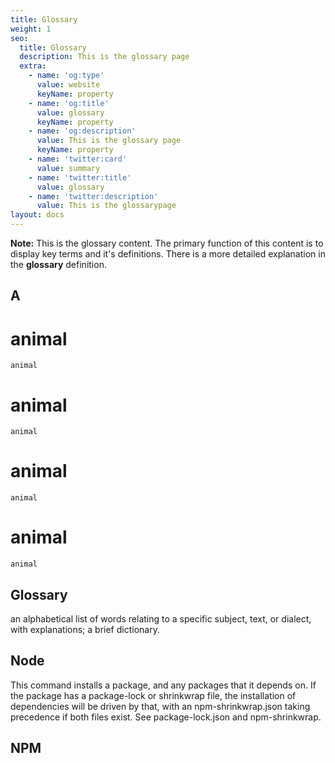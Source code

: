 ```yaml
---
title: Glossary
weight: 1
seo:
  title: Glossary
  description: This is the glossary page
  extra:
    - name: 'og:type'
      value: website
      keyName: property
    - name: 'og:title'
      value: glossary
      keyName: property
    - name: 'og:description'
      value: This is the glossary page
      keyName: property
    - name: 'twitter:card'
      value: summary
    - name: 'twitter:title'
      value: glossary
    - name: 'twitter:description'
      value: This is the glossarypage
layout: docs
---
```


<div class="note">
  <strong>Note:</strong> This is the glossary content. The primary function of this content is to display key terms and it's definitions. There is a more detailed explanation in the <strong>glossary</strong> definition.
</div>

## A
  # animal
    animal
  # animal
    animal
  # animal
    animal
  # animal
    animal


## Glossary

an alphabetical list of words relating to a specific subject, text, or dialect, with explanations; a brief dictionary.

## Node

This command installs a package, and any packages that it depends on. If the package has a package-lock or shrinkwrap file, the installation of dependencies will be driven by that, with an npm-shrinkwrap.json taking precedence if both files exist. See package-lock.json and npm-shrinkwrap.


## NPM

